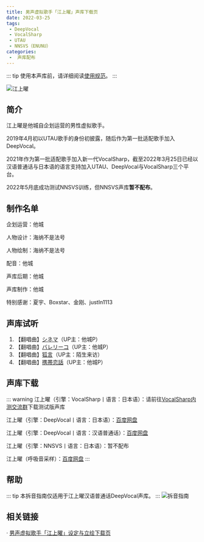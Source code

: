 ```yaml
---
title: 男声虚拟歌手「江上曜」声库下载页
date: 2022-03-25
tags:
 - DeepVocal
 - VocalSharp
 - UTAU
 - NNSVS（ENUNU）
categories:
 -  声库配布
---
```


::: tip
使用本声库前，请详细阅读[使用规范](https://vocalsynths.vercel.app/blogs/ReadMe/2022/220401.html)。
:::

![江上曜](/you-banner.png)

简介
----
江上曜是他城自企划运营的男性虚拟歌手。

2019年4月初以UTAU歌手的身份初披露，随后作为第一批适配歌手加入DeepVocal。

2021年作为第一批适配歌手加入新一代VocalSharp，截至2022年3月25日已经以汉语普通话与日本语的语言支持加入UTAU、DeepVocal与VocalSharp三个平台。

2022年5月底成功测试NNSVS训练，但NNSVS声库**暂不配布**。

制作名单
----
企划运营：他城

人物设计：海纳不是法号

人物绘制：海纳不是法号

配音：他城

声库后期：他城

声库制作：他城

特别感谢：夏宇、Boxstar、金刚、justIn1113

声库试听
----
1. 【翻唱曲】[シネマ](https://www.bilibili.com/video/BV1Bg411L7dN)（UP主：他城P）  
2. 【翻唱曲】[バレリーコ](https://www.bilibili.com/video/BV1AU4y1W721)（UP主：他城P）  
3. 【翻唱曲】[狐言](https://www.bilibili.com/video/BV1Hp4y1i7Rq)（UP主：陌生来访）
4. 【翻唱曲】[携帯恋話](https://www.youtube.com/watch?v=uxkTMxKEDBs)（UP主：他城P） 

声库下载
----
::: warning
江上曜（引擎：VocalSharp丨语言：日本语）：请前往[VocalSharp内测交流群](https://jq.qq.com/?_wv=1027&k=Lr4EQ8RQ)下载测试版声库

江上曜（引擎：DeepVocal丨语言：日本语）：[百度网盘](https://pan.baidu.com/s/1-HsG-MxnVrlQMiJZftimOA?pwd=tcdv)

江上曜（引擎：DeepVocal丨语言：汉语普通话）：[百度网盘](https://pan.baidu.com/s/1frkYmi34xmisVCkRA7eY8w?pwd=tcdv)

江上曜（引擎：NNSVS丨语言：日本语）：暂不配布

江上曜（呼吸音采样）：[百度网盘](https://pan.baidu.com/s/1ApyzH1ek342nHA9kcGhGjw?pwd=tcdv)
:::

帮助
----
::: tip
本拆音指南仅适用于江上曜汉语普通话DeepVocal声库。
:::
![拆音指南](/you-split-guide.png)

相关链接
----
· [男声虚拟歌手「江上曜」设定与立绘下载页](https://vocalsynths.vercel.app/blogs/CharacterDesign/2022/220327.html)